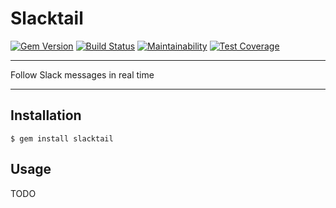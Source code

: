 Slacktail
==================================================

[![Gem Version](https://badge.fury.io/rb/slacktail.svg)](https://badge.fury.io/rb/slacktail)
[![Build Status](https://travis-ci.com/DannyBen/slacktail.svg?branch=master)](https://travis-ci.com/DannyBen/slacktail)
[![Maintainability](https://api.codeclimate.com/v1/badges/.../maintainability)](https://codeclimate.com/github/DannyBen/slacktail/maintainability)
[![Test Coverage](https://api.codeclimate.com/v1/badges/.../test_coverage)](https://codeclimate.com/github/DannyBen/slacktail/test_coverage)

---

Follow Slack messages in real time

---

Installation
--------------------------------------------------

    $ gem install slacktail



Usage
--------------------------------------------------

TODO
